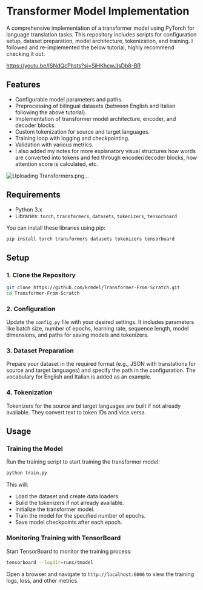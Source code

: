# Transformer Model Implementation

A comprehensive implementation of a transformer model using PyTorch for language translation tasks. This repository includes scripts for configuration setup, dataset preparation, model architecture, tokenization, and training. I followed and re-implemented the below tutorial, highly recommend checking it out:

https://youtu.be/ISNdQcPhsts?si=SiHKhcwJIsDb8-BR

## Features
- Configurable model parameters and paths.
- Preprocessing of bilingual datasets (between English and Italian following the above tutorial).
- Implementation of transformer model architecture, encoder, and decoder blocks.
- Custom tokenization for source and target languages.
- Training loop with logging and checkpointing.
- Validation with various metrics.
- I also added my notes for more explanatory visual structures how words are converted into tokens and fed through encoder/decoder blocks, how attention score is calculated, etc.

![Uploading Transformers.png…]()

## Requirements
- Python 3.x
- Libraries: `torch`, `transformers`, `datasets`, `tokenizers`, `tensorboard`

You can install these libraries using pip:
```sh
pip install torch transformers datasets tokenizers tensorboard
```

## Setup

### 1. Clone the Repository
```sh
git clone https://github.com/krmdel/Transformer-From-Scratch.git
cd Transformer-From-Scratch
```

### 2. Configuration
Update the `config.py` file with your desired settings. It includes parameters like batch size, number of epochs, learning rate, sequence length, model dimensions, and paths for saving models and tokenizers.

### 3. Dataset Preparation
Prepare your dataset in the required format (e.g., JSON with translations for source and target languages) and specify the path in the configuration. The vocabulary for English and Italian is added as an example.

### 4. Tokenization
Tokenizers for the source and target languages are built if not already available. They convert text to token IDs and vice versa.

## Usage

### Training the Model
Run the training script to start training the transformer model:
```sh
python train.py
```
This will:
- Load the dataset and create data loaders.
- Build the tokenizers if not already available.
- Initialize the transformer model.
- Train the model for the specified number of epochs.
- Save model checkpoints after each epoch.

### Monitoring Training with TensorBoard
Start TensorBoard to monitor the training process:
```sh
tensorboard --logdir=runs/tmodel
```
Open a browser and navigate to `http://localhost:6006` to view the training logs, loss, and other metrics.
